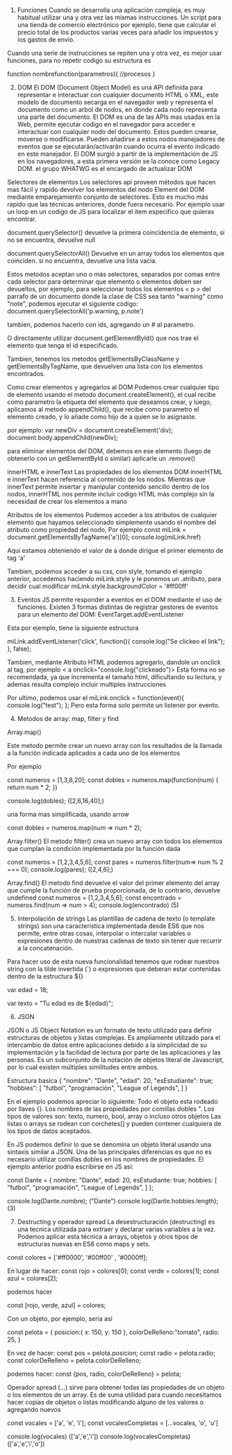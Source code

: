 1. Funciones
Cuando se desarrolla una aplicación compleja, es muy habitual utilizar una y otra vez las mismas instrucciones. Un script para una tienda de comercio electrónico por ejemplo, tiene que calcular el precio total de los productos varias veces para añadir los impuestos y los gastos de envio.

Cuando una serie de instrucciones se repiten una y otra vez, es mejor usar funciones, para no repetir codigo
su estructura es

function nombrefunction(parametros){
    //procesos
}


2. DOM
El DOM (Document Object Model) es una API definida para representar e interactuar con cualquier documento HTML o XML, este modelo de documento secarga en el navegador web y representa el documento como un arbol de nodos, en donde cada nodo representa una parte del documento.
El DOM es una de las APIs mas usadas en la Web, permite ejecutar codigo en el navegador para acceder e interactuar con cualquier nodo del documento. Estos pueden crearse, moverse o modificarse. Pueden añadirse a estos nodos manejadores de eventos que se ejecutarán/activarán cuando ocurra el evento indicado en este manejador.
El DOM surgió a partir de la implementación de JS en los navegadores, a esta primera versión se la conoce como Legacy DOM.
el grupo WHATWG es el encargado de actualizar DOM

Selectores de elementos
Los selectores api proveen métodos que hacen mas fácil y rapido devolver los elementos del nodo Element del DOM mediante emparejamiento conjunto de selectores. Esto es mucho más rapido que las técnicas anteriores, donde fuera necesario. Por ejemplo usar un loop en un codigo de JS para localizar el item especifico que quieras encontrar.

document.querySelector()
devuelve la primera coincidencia de elemento, si no se encuentra, devuelve null

document.querySelectorAll()
Devuelve en un array todos los elementos que coinciden. si no encuentra, devuelve una lista vacia.

Estos metodos aceptan uno o más selectores, separados por comas entre cada selector para determinar que elemento o elementos deben ser devueltos, por ejemplo, para seleccionar todos los elementos < p > del parrafo de un documento donde la clase de CSS sea tanto "warning" como "note", podemos ejecutar el siguiente codigo:
document.querySelectorAll('p.warning, p.note')

tambien, podemos hacerlo con ids, agregando un # al parametro.

O directamente utilizar
document.getElementById()
que nos trae el elemento que tenga el id especificado.

Tambien, tenemos los metodos getElementsByClassName y getElementsByTagName, que devuelven una lista con los elementos encontrados.

Como crear elementos y agregarlos al DOM
Podemos crear cualquier tipo de elemento usando el metodo
document.createElement(), el cual recibe como parametro la etiqueta del elemento que deseamos crear, y luego, aplicamos al metodo appendChild(), que recibe como parametro el elemento creado, y lo añade como hijo de a quien se lo asignaste.

por ejemplo:
var newDiv = document.createElement('div);
document.body.appendChild(newDiv);

para eliminar elementos del DOM, debemos en ese elemento (luego de obtenerlo con un getElementById o similar) aplicarle un .remove()

innerHTML e innerText
Las propiedades de los elementos DOM innerHTML e innerText hacen referencia al contenido de los nodos. Mientras que innerText permite insertar y manipular contenido sencillo dentro de los nodos, innerHTML nos permite incluir codigo HTML más complejo sin la necesidad de crear los elementos a mano

Atributos de los elementos
Podemos acceder a los atributos de cualquier elemento que hayamos seleccionado simplemente usando el nombre del atributo como propiedad del nodo, Por ejemplo
const miLink = document.getElementsByTagName('a')[0];
console.log(miLink.href)

Aqui estamos obteniendo el valor de a donde dirigue el primer elemento de tag 'a'

Tambien, podemos acceder a su css, con style, tomando el ejemplo anterior, accedemos haciendo
miLink.style
y le ponemos un .atributo, para decidir cual modificar
miLink.style.backgroundColor = '#ff00ff'


3. Eventos
JS permite responder a eventos en el DOM mediante el uso de funciones.
Existen 3 formas distintas de registrar gestores de eventos para un elemento del DOM:
EventTarget.addEventListener

Esta por ejemplo, tiene la siguiente estructura

miLink.addEventListener('click', function(){
    console.log("Se clickeo el link");
}, false);

Tambien, mediante Atributo HTML podemos agregarlo, dandole un onclick al tag, por ejemplo
< a onclick="console.log("clickeado")>
Esta forma no se recomendada, ya que incrementa el tamaño html, dificultando su lectura, y ademas resulta complejo incluir multiples instrucciones

Por ultimo, podemos usar el
miLink.onclick = function(event){
    console.log("test");
};
Pero esta forma solo permite un listener por evento.


4. Metodos de array: map, filter y find

Array.map()

Este metodo permite crear un nuevo array con los resultados de la llamada a la función indicada aplicados a cada uno de los elementos

Por ejemplo

const numeros = [1,3,8,20];
const dobles = numeros.map(function(num) {
    return num * 2;
})

console.log(dobles); ([2,6,16,40];)

una forma mas simplificada, usando arrow

const dobles = numeros.map(num => num * 2);


Array.filter()
El metodo filter() crea un nuevo array con todos los elementos que cumplan la condición implementada por la función dada

const numeros = [1,2,3,4,5,6];
const pares = numeros.filter(num=> num % 2 === 0);
console.log(pares); ([2,4,6];)

Array.find()
El metodo find devuelve el valor del primer elemento del array que cumple la función de prueba proporcionada, de lo contrario, devuelve undefined
const numeros = [1,2,3,4,5,6];
const encontrado = numeros.find(num => num > 4);
console.log(encontrado) (5)


5. Interpolación de strings
Las plantillas de cadena de texto (o template strings) son una caracteristica implementada desde ES6 que nos permite, entre otras cosas, interpolar o intercalar variables o expresiones dentro de nuestras cadenas de texto sin tener que recurrir a la concatenación.

Para hacer uso de esta nueva funcionalidad tenemos que rodear nuestros string con la tilde invertida (`) o expresiones que deberan estar contenidas dentro de la estructura ${}

var edad = 18;

var texto = "Tu edad es de ${edad}";


6. JSON

JSON o JS Object Notation es un formato de texto utilizado para definir estructuras de objetos y listas complejas. Es ampliamente utilizado para el intercambio de datos entre aplicaciones debido a la simplicidad de su implementación y la facilidad de lectura por parte de las aplicaciones y las personas. Es un subconjunto de la notación de objetos literal de Javascript, por lo cual existen múltiples similitudes entre ambos.

Estructura basica
{
    "nombre": "Dante",
    "edad": 20,
    "esEstudiante": true;
    "hobbies": [
        "futbol",
        "programación",
        "League of Legends",
    ]
}

En el ejemplo podemos apreciar lo siguiente:
Todo el objeto esta rodeado por llaves {}.
Los nombres de las propiedades por comillas dobles ".
Los tipos de valores son: texto, numero, bool, array o incluso otros objetos
Las listas o arrays se rodean con corchetes[] y pueden contener cualquiera de los tipos de datos aceptados.


En JS podemos definir lo que se denomina un objeto literal usando una sintaxis similar a JSON. Una de las principales diferencias es que no es necesario utilizar comillas dobles en los nombres de propiedades. El ejemplo anterior podria escribirse en JS así:

const Dante = {
    nombre: "Dante",
    edad: 20,
    esEstudiante: true;
    hobbies: [
        "futbol",
        "programación",
        "League of Legends",
    ]
};

console.log(Dante.nombre); ("Dante")
console.log(Dante.hobbies.length); (3)



7. Destructing y operador spread
La desestructuración (destructing) es una tecnica utilizada para extraer y declarar varias variables a la vez. Podemos aplicar esta técnica a arrays, objetos y otros tipos de estructuras nuevas en ES6 como maps y sets.

const colores = ['#ff0000', '#00ff00' , '#0000ff];

En lugar de hacer:
const rojo = colores[0];
const verde = colores[1];
const azul = colores[2];

podemos hacer

const [rojo, verde, azul] = colores;

Con un objeto, por ejemplo, seria así

const pelota = {
    posicion:{
        x: 150,
        y: 150
    },
    colorDeRelleno:"tomato",
    radio: 25,
}

En vez de hacer:
const pos = pelota.posicion;
const radio = pelota.radio;
const colorDeRelleno = pelota.colorDeRelleno;

podemos hacer:
const {pos, radio, colorDeRelleno} = pelota;

Operador spread (...) sirve para obtener todas las propiedades de un objeto o los elementos de un array. Es de suma utilidad para cuando necesitamos hacer copias de objetos o listas modificando alguno de los valores o agregando nuevos

const vocales = ['a', 'e', 'i'];
const vocalesCompletas = [...vocales, 'o', 'u']

console.log(vocales) (['a','e','i'])
console.log(vocalesCompletas) (['a','e','i','o'])



